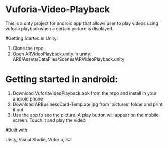 # Vuforia-Video-Playback

This is a unty project for android app that allows user to play videos using vuforia playbackwhen a certain picture is displayed. 

#Getting Started in Unity:
1. Clone the repo 
2. Open ARVideoPlayback.unity in unity: AR6/Assets/DataFiles/Scenes/ARVideoPlayback.unity

# Getting started in android:
1. Download VuforiaVideoPlayback.apk from the repo and install in your android phone
2. Download ARBusinessCard-Template.jpg from 'pictures' folder and print it out. 
3. Use the app to see the picture. A play button will appear on the mobile screen. Touch it and play the video 

#Built with:

Unity, Visual Studio, Vuforia, c#
